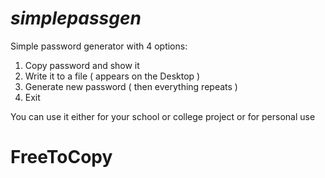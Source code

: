 # **_simplepassgen_**
Simple password generator with 4 options:
1) Copy password and show it
2) Write it to a file ( appears on the Desktop )
3) Generate new password ( then everything repeats )
4) Exit

You can use it either for your school or college project or for personal use

# FreeToCopy
